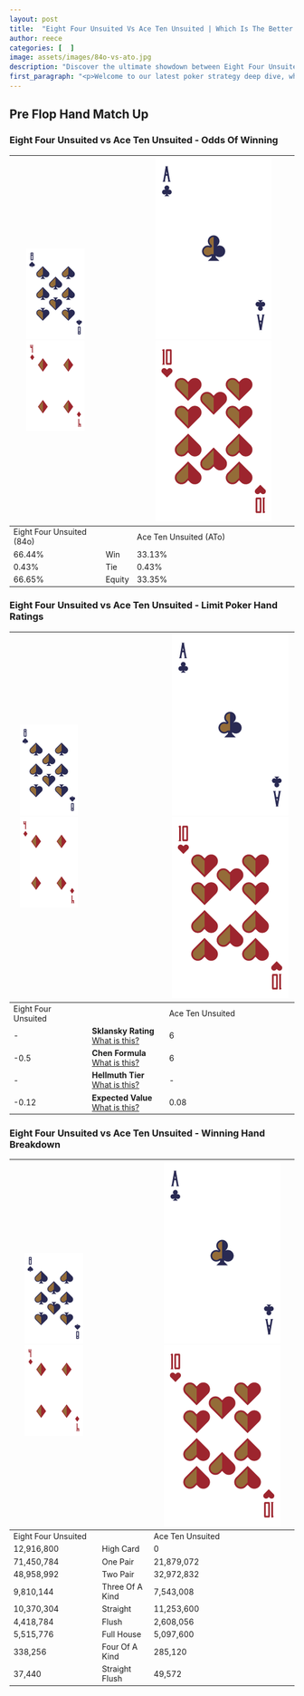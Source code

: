 ```yaml
---
layout: post
title:  "Eight Four Unsuited Vs Ace Ten Unsuited | Which Is The Better Hand In Poker? A Complete Guide"
author: reece
categories: [  ]
image: assets/images/84o-vs-ato.jpg
description: "Discover the ultimate showdown between Eight Four Unsuited and Ace Ten Unsuited in poker! Uncover the odds, strategies, and scenarios where one hand triumphs over the other. Get ready to up your poker game with this thrilling analysis."
first_paragraph: "<p>Welcome to our latest poker strategy deep dive, where we're pitting two distinct hands against each other in a high-stakes showdown: Eight Four Unsuited vs Ace Ten Unsuited.</p><p>In the dynamic world of poker, every decision counts, and knowing which hand holds the upper hand is key to your success at the table.</p><p>In this article, we'll dissect these two hands, explore the scenarios where one dominates the other, and equip you with the knowledge to make strategic choices that can tip the odds in your favor.</p><p>Get ready to unravel the intriguing dynamics of these poker hands and elevate your game to new heights.</p>"
---
```




[comment]: # (sp0)

## Pre Flop Hand Match Up

<div class="table hand-ratings" markdown="1"> 



### Eight Four Unsuited vs Ace Ten Unsuited - Odds Of Winning


    
| ![image info](assets/images/hand1/8.png) ![image info](assets/images/hand1/4o.png) |  | ![image info](assets/images/hand2/A.png) ![image info](assets/images/hand2/To.png) |
| -------- | -------- | -------- |
| Eight Four Unsuited (84o) |  | Ace Ten Unsuited (ATo) |
| 66.44% | Win | 33.13% |
| 0.43% | Tie | 0.43% |
| 66.65% | Equity | 33.35% |




[comment]: # (sp1)



### Eight Four Unsuited vs Ace Ten Unsuited - Limit Poker Hand Ratings


    
| ![image info](assets/images/hand1/8.png) ![image info](assets/images/hand1/4o.png) |  | ![image info](assets/images/hand2/A.png) ![image info](assets/images/hand2/To.png) |
| -------- | -------- | -------- |
| Eight Four Unsuited |  | Ace Ten Unsuited |
| - | **Sklansky Rating** [What is this?](/sklansky-rating-explained) | 6 |
| -0.5 | **Chen Formula** [What is this?](/chen-formula-explained) | 6 |
| - | **Hellmuth Tier** [What is this?](/Hellmuth-tier-explained) | - |
| -0.12 | **Expected Value** [What is this?](/expected-value-explained) | 0.08 |




[comment]: # (sp2)



### Eight Four Unsuited vs Ace Ten Unsuited - Winning Hand Breakdown


    
| ![image info](assets/images/hand1/8.png) ![image info](assets/images/hand1/4o.png) |  | ![image info](assets/images/hand2/A.png) ![image info](assets/images/hand2/To.png) |
| -------- | -------- | -------- |
| Eight Four Unsuited |  | Ace Ten Unsuited |
| 12,916,800 | High Card | 0 |
| 71,450,784 | One Pair | 21,879,072 |
| 48,958,992 | Two Pair | 32,972,832 |
| 9,810,144 | Three Of A Kind | 7,543,008 |
| 10,370,304 | Straight | 11,253,600 |
| 4,418,784 | Flush | 2,608,056 |
| 5,515,776 | Full House | 5,097,600 |
| 338,256 | Four Of A Kind | 285,120 |
| 37,440 | Straight Flush | 49,572 |




[comment]: # (sp3)



</div>

[comment]: # (sp4)



[comment]: # (sp5)

